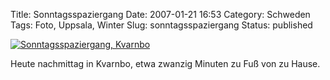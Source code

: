 Title: Sonntagsspaziergang
Date: 2007-01-21 16:53
Category: Schweden
Tags: Foto, Uppsala, Winter
Slug: sonntagsspaziergang
Status: published

[![Sonntagsspaziergang,
Kvarnbo](/pic/sondag_sno_s.jpg "Sonntagsspaziergang, Kvarnbo")](/pic/sondag_sno_l.jpg)

Heute nachmittag in Kvarnbo, etwa zwanzig Minuten zu Fuß von zu Hause.

